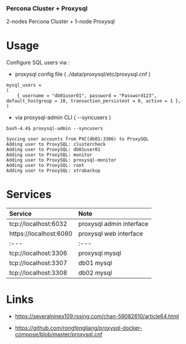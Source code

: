 ### Percona Cluster + Proxysql ###

2-nodes Percona Cluster + 1-node Proxysql

# Usage

Configure SQL users via :

- proxysql config file ( ./data/proxysql/etc/proxysql.cnf )

```
mysql_users =
(
    { username = "db01user01", password = "Password123", default_hostgroup = 10, transaction_persistent = 0, active = 1 },
)
```

- via proxysql-admin CLI ( --syncusers )
```
bash-4.4$ proxysql-admin --syncusers

Syncing user accounts from PXC(db01:3306) to ProxySQL
Adding user to ProxySQL: clustercheck
Adding user to ProxySQL: db01user01
Adding user to ProxySQL: monitor
Adding user to ProxySQL: proxysql-monitor
Adding user to ProxySQL: root
Adding user to ProxySQL: xtrabackup
```


# Services

| Service   | Note |
| :---      | :--- |
| tcp://localhost:6032 | proxysql admin interface |
| https://localhost:6080 | proxysql web interface |
| :---      | :--- |
| tcp://localhost:3306 | proxysql mysql |
| tcp://localhost:3307 | db01 mysql |
| tcp://localhost:3308 | db02 mysql |

# Links

- https://severalnines109.rssing.com/chan-59082610/article64.html

- https://github.com/rongfengliang/proxysql-docker-compose/blob/master/proxysql.cnf


